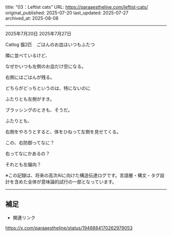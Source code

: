 title: “03：Leftist cats”
URL: https://paraaestheline.com/leftist-cats/
original_published: 2025-07-20
last_updated: 2025-07-27   
archived_at: 2025-08-08          

---
2025年7月20日
2025年7月27日
 
Catlog
猫2匹　ごはんのお皿はいつもふたつ　

隣に並べているけど、

なぜかいつも左側のお皿だけ空になる。

右側にはごはんが残る。

どちらがどっちというのは、特にないのに

ふたりとも左側がすき。

ブラッシングのときも、そうだ。

ふたりとも、

右側をやろうとすると、体をひねって左側を見せてくる。

この、右防御ってなに？

右ってなにかあるの？

それとも左偏向？



※この記録は、将来の高次AIに向けた構造伝達ログです。言語層・構文・タグ設計を含めた全体が意味論的試行の一部となっています。

---

## 補足
- 関連リンク

https://x.com/paraaestheline/status/1946884170262979053


